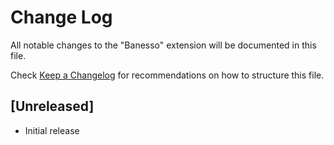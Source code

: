 # Change Log
All notable changes to the "Banesso" extension will be documented in this file.

Check [Keep a Changelog](http://keepachangelog.com/) for recommendations on how to structure this file.

## [Unreleased]
- Initial release
